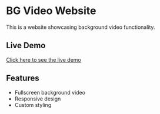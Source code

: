 # BG Video Website

This is a website showcasing background video functionality.

## Live Demo

[Click here to see the live demo](https://juani1499.github.io/bg-video-website/)

## Features

- Fullscreen background video
- Responsive design
- Custom styling
